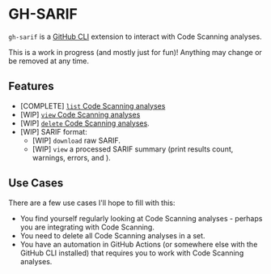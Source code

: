 # GH-SARIF

`gh-sarif` is a [GitHub CLI](https://github.com/cli/cli) extension to interact with Code Scanning analyses.

This is a work in progress (and mostly just for fun)! Anything may change or be removed at any time. 

## Features

- [COMPLETE] [`list` Code Scanning analyses](https://docs.github.com/en/rest/code-scanning/code-scanning?apiVersion=2022-11-28#list-code-scanning-analyses-for-a-repository)
- [WIP] [`view` Code Scanning analyses](https://docs.github.com/en/rest/code-scanning/code-scanning?apiVersion=2022-11-28#get-a-code-scanning-analysis-for-a-repository)
- [WIP] [`delete` Code Scanning analyses](https://docs.github.com/en/rest/code-scanning/code-scanning?apiVersion=2022-11-28#delete-a-code-scanning-analysis-from-a-repository).
- [WIP] SARIF format:
    - [WIP] `download` raw SARIF.
    - [WIP] `view` a processed SARIF summary (print results count, warnings, errors, and  ).

## Use Cases

There are a few use cases I'll hope to fill with this:

- You find yourself regularly looking at Code Scanning analyses - perhaps you are integrating with Code Scanning. 
- You need to delete all Code Scanning analyses in a set. 
- You have an automation in GitHub Actions (or somewhere else with the GitHub CLI installed) that requires you to work with Code Scanning analyses. 